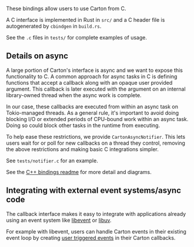 These bindings allow users to use Carton from C.

A C interface is implemented in Rust in `src/` and a C header file is autogenerated by `cbindgen` in `build.rs`.

See the `.c` files in `tests/` for complete examples of usage.

## Details on async

A large portion of Carton's interface is async and we want to expose this functionality to C. A common approach for async tasks in C is defining functions that accept a callback along with an opaque user provided argument. This callback is later executed with the argument on an internal library-owned thread when the async work is complete.

In our case, these callbacks are executed from within an async task on Tokio-managed threads. As a general rule, it's important to avoid doing blocking I/O or extended periods of CPU-bound work within an async task. Doing so could block other tasks in the runtime from executing.

To help ease these restrictions, we provide `CartonAsyncNotifier`. This lets users wait for or poll for new callbacks on a thread they control, removing the above restrictions and making basic C integrations simpler.

See `tests/notifier.c` for an example.

See the [C++ bindings readme](../carton-bindings-cpp/README.md) for more detail and diagrams.

## Integrating with external event systems/async code

The callback interface makes it easy to integrate with applications already using an event system like [libevent](https://libevent.org/) or [libuv](https://libuv.org/).

For example with libevent, users can handle Carton events in their existing event loop by creating [user triggered events](https://libevent.org/libevent-book/Ref4_event.html#_creating_user_triggered_events) in their Carton callbacks.